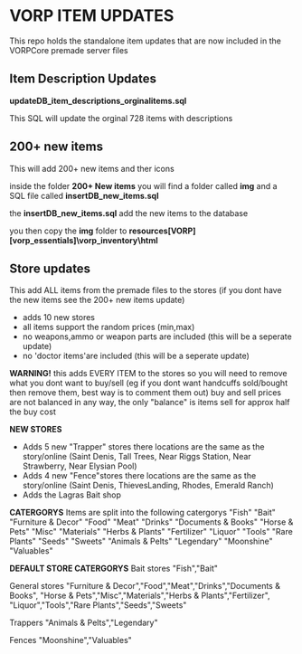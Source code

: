 # VORP ITEM UPDATES

This repo holds the standalone  item updates that are now included in the VORPCore premade server files

## Item Description Updates

**updateDB_item_descriptions_orginalitems.sql**

This SQL will update the orginal 728 items with descriptions


## 200+ new items
This will add 200+ new items and ther icons

inside the folder **200+ New items** you will find a folder called **img** and a SQL file called **insertDB_new_items.sql**

the **insertDB_new_items.sql** add the new items to the database

you then copy the **img** folder to **resources\[VORP]\[vorp_essentials]\vorp_inventory\html**


## Store updates
This add ALL items from the premade files to the stores
(if you dont have the new items see the 200+ new items update)

- adds 10 new stores
- all items support the random prices (min,max)
- no weapons,ammo or weapon parts are included (this will be a seperate update)
- no 'doctor items'are included (this will be a seperate update)

**WARNING!**
this adds EVERY ITEM to the stores so you will need to remove what you dont want to buy/sell
(eg if you dont want handcuffs sold/bought then remove them, best way is to comment them out)
buy and sell prices are not balanced in any way, 
the only "balance" is items sell for approx half the buy cost

**NEW STORES**
- Adds 5 new "Trapper" stores there locations are the same as the story/online
(Saint Denis, Tall Trees, Near Riggs Station, Near Strawberry, Near Elysian Pool)
- Adds 4 new "Fence"stores there locations are the same as the story/online
(Saint Denis, ThievesLanding, Rhodes, Emerald Ranch)
- Adds the Lagras Bait shop

**CATERGORYS**
Items are split into the following catergorys
"Fish"
"Bait"
"Furniture & Decor"
"Food"
"Meat"
"Drinks"
"Documents & Books"
"Horse & Pets"
"Misc"
"Materials"
"Herbs & Plants"
"Fertilizer"
"Liquor"
"Tools"
"Rare Plants"
"Seeds"
"Sweets"
"Animals & Pelts"
"Legendary"
"Moonshine"
"Valuables"

**DEFAULT STORE CATERGORYS**
Bait stores
"Fish","Bait"

General stores
"Furniture & Decor","Food","Meat","Drinks","Documents & Books",
"Horse & Pets","Misc","Materials","Herbs & Plants","Fertilizer",
"Liquor","Tools","Rare Plants","Seeds","Sweets"

Trappers
"Animals & Pelts","Legendary"

Fences
"Moonshine","Valuables"